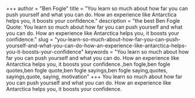 +++
author = "Ben Fogle"
title = "You learn so much about how far you can push yourself and what you can do. How an experience like Antarctica helps you, it boosts your confidence."
description = "the best Ben Fogle Quote: You learn so much about how far you can push yourself and what you can do. How an experience like Antarctica helps you, it boosts your confidence."
slug = "you-learn-so-much-about-how-far-you-can-push-yourself-and-what-you-can-do-how-an-experience-like-antarctica-helps-you-it-boosts-your-confidence"
keywords = "You learn so much about how far you can push yourself and what you can do. How an experience like Antarctica helps you, it boosts your confidence.,ben fogle,ben fogle quotes,ben fogle quote,ben fogle sayings,ben fogle saying,quotes, sayings,quote, saying, motivation"
+++
You learn so much about how far you can push yourself and what you can do. How an experience like Antarctica helps you, it boosts your confidence.
